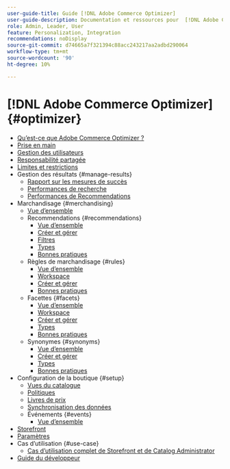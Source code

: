 ```yaml
---
user-guide-title: Guide [!DNL Adobe Commerce Optimizer]
user-guide-description: Documentation et ressources pour  [!DNL Adobe Commerce Optimizer].
role: Admin, Leader, User
feature: Personalization, Integration
recommendations: noDisplay
source-git-commit: d74665a7f321394c88acc243217aa2adbd290064
workflow-type: tm+mt
source-wordcount: '90'
ht-degree: 10%

---
```


# [!DNL Adobe Commerce Optimizer] {#optimizer}

- [Qu’est-ce que Adobe Commerce Optimizer ?](overview.md)
- [Prise en main](get-started.md)
- [Gestion des utilisateurs](user-management.md)
- [Responsabilité partagée](shared-responsibility.md)
- [Limites et restrictions](boundaries-limits.md)
- Gestion des résultats {#manage-results}
   - [Rapport sur les mesures de succès](./manage-results/success-metrics.md)
   - [Performances de recherche](./manage-results/search-performance.md)
   - [Performances de Recommendations](./manage-results/recommendation-performance.md)
- Marchandisage {#merchandising}
   - [Vue d’ensemble](./merchandising/overview.md)
   - Recommendations {#recommendations}
      - [Vue d’ensemble](./merchandising/recommendations/overview.md)
      - [Créer et gérer](./merchandising/recommendations/create.md)
      - [Filtres](./merchandising/recommendations/filters.md)
      - [Types](./merchandising/recommendations/types.md)
      - [Bonnes pratiques](./merchandising/recommendations/best-practice.md)
   - Règles de marchandisage {#rules}
      - [Vue d’ensemble](./merchandising/rules/overview.md)
      - [Workspace](./merchandising/rules/workspace.md)
      - [Créer et gérer](./merchandising/rules/add.md)
      - [Bonnes pratiques](./merchandising/rules/best-practice.md)
   - Facettes {#facets}
      - [Vue d’ensemble](./merchandising/facets/overview.md)
      - [Workspace](./merchandising/facets/workspace.md)
      - [Créer et gérer](./merchandising/facets/add.md)
      - [Types](./merchandising/facets/type.md)
      - [Bonnes pratiques](./merchandising/facets/best-practice.md)
   - Synonymes {#synonyms}
      - [Vue d’ensemble](./merchandising/synonyms/overview.md)
      - [Créer et gérer](./merchandising/synonyms/add.md)
      - [Types](./merchandising/synonyms/type.md)
      - [Bonnes pratiques](./merchandising/synonyms/best-practice.md)
- Configuration de la boutique {#setup}
   - [Vues du catalogue](./setup/catalog-view.md)
   - [Politiques](./setup/policies.md)
   - [Livres de prix](./setup/pricebooks.md)
   - [Synchronisation des données](./setup/data-sync.md)
   - Événements {#events}
      - [Vue d’ensemble](./setup/events/overview.md)
- [Storefront](storefront.md)
- [Paramètres](settings.md)
- Cas d’utilisation {#use-case}
   - [Cas d’utilisation complet de Storefront et de Catalog Administrator](./use-case/admin-use-case.md)
- [ Guide du développeur ](https://developer-stage.adobe.com/commerce/services/composable-catalog/)
